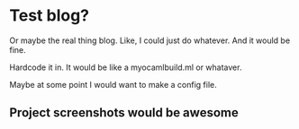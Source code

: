 # Test blog?
Or maybe the real thing blog.
Like, I could just do whatever. And it would be fine.

Hardcode it in.
It would be like a myocamlbuild.ml or whataver.

Maybe at some point I would want to make a config file.

## Project screenshots would be awesome

